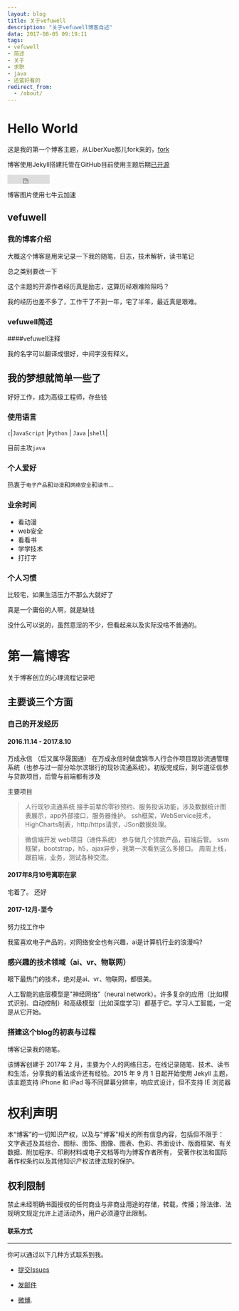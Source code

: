 ```yaml
---
layout: blog
title: 关于vefuwell
description: "关于vefuwell博客自述"
data: 2017-08-05 09:19:11
tags: 
- vefuwell
- 简述
- 关于
- 求职
- java
- 还蛮好看的
redirect_from:
  - /about/
---
```


# Hello World
 
这是我的第一个博客主题，从LiberXue那儿fork来的，[fork](https://github.com/liberxue/liberxue.github.io/fork)
 
博客使用Jekyll搭建托管在GitHub目前使用主题后期[已开源](https://github.com/vefuwell/vefuwell.github.io)
 
<iframe src="http://ghbtns.com/github-btn.html?user=vefuwell&repo=vefuwell.github.io&type=fork&count=true" allowtransparency="true" frameborder="0" scrolling="0" width="95" height="20"></iframe>
 

博客图片使用七牛云加速

##  vefuwell
 
### 我的博客介绍
 
 
大概这个博客是用来记录一下我的随笔，日志，技术解析，读书笔记

总之类别要改一下
 
这个主题的开源作者经历真是励志，这算历经艰难险阻吗？
 
我的经历也差不多了，工作干了不到一年，宅了半年，最近真是艰难。
 
### vefuwell简述
 
####vefuwell注释
 
我的名字可以翻译成很好，中间字没有释义。
 


## 我的梦想就简单一些了

好好工作，成为高级工程师，存些钱

### 使用语言

``c``|``JavaScript`` |``Python`` |
``Java`` |``shell``|
 

 目前主攻``java``
  
### 个人爱好

 热衷于``电子产品``和``动漫``和``网络安全``和``读书``...
 
### 业余时间

- 看动漫
- web安全
- 看看书
- 学学技术
- 打打字

### 个人习惯
 
比较宅，如果生活压力不那么大就好了
 
真是一个庸俗的人啊，就是缺钱
 
没什么可以说的，虽然意淫的不少，但看起来以及实际没啥不普通的。
 
 
# 第一篇博客
 
关于博客创立的心理流程记录吧

 
## 主要谈三个方面
 
### 自己的开发经历

#### 2016.11.14 - 2017.8.10
万成永信  （后又属华晟国通）
在万成永信时做盘锦市人行合作项目现钞流通管理系统（也参与过一部分哈尔滨银行的现钞流通系统）。初版完成后，到华道征信参与贷款项目，后管与前端都有涉及

主要项目
>人行现钞流通系统
接手前辈的零钞预约、服务投诉功能，涉及数据统计图表展示，app外部接口，服务器维护。
ssh框架，WebService技术，HighCharts制表，http/https请求，JSon数据处理。

> 微信端开发 web项目（进件系统） 
参与做几个贷款产品，前端后管。
ssm框架，bootstrap，h5，ajax异步，我第一次看到这么多接口。
周周上线，跟前端，业务，测试各种交流。


#### 2017年8月10号离职在家
宅着了。
还好


#### 2017-12月-至今
努力找工作中
 


我蛮喜欢电子产品的，对网络安全也有兴趣，ai是计算机行业的浪漫吗?
 
### 感兴趣的技术领域（ai、vr、物联网）

眼下最热门的技术，绝对是ai、vr、物联网，都很美。

人工智能的底层模型是"神经网络"（neural network）。许多复杂的应用（比如模式识别、自动控制）和高级模型（比如深度学习）都基于它。学习人工智能，一定是从它开始。
 
### 搭建这个blog的初衷与过程
 
博客记录我的随笔。

该博客创建于 2017年 2 月，主要为个人的网络日志，在线记录随笔、技术、读书和生活，分享我的看法或许还有经验。2015 年 9 月 1 日起开始使用  Jekyll 主题，该主题支持 iPhone 和 iPad 等不同屏幕分辨率，响应式设计，但不支持 IE 浏览器



# 权利声明
 
本“博客”的一切知识产权，以及与"博客"相关的所有信息内容，包括但不限于： 文字表述及其组合、图标、图饰、图像、图表、色彩、界面设计、版面框架、有关数据、附加程序、印刷材料或电子文档等均为博客作者所有， 受著作权法和国际著作权条约以及其他知识产权法律法规的保护。

## 权利限制
 
禁止未经明确书面授权的任何商业与非商业用途的存储，转载，传播；除法律、法规明文规定允许上述活动外，用户必须遵守此限制。







#### 联系方式
******
 
你可以通过以下几种方式联系到我。

* [提交Issues](https://github.com/vefuwell/vefuwell.github.io/issues)
 
* [发邮件](mailto:saninvshen@gmail@gmail.com)
 
* [微博](http://weibo.com/u/3922720609).
